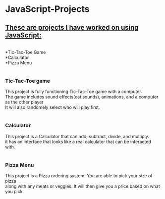 # JavaScript-Projects
<h2><u><b>These are projects I have worked on using JavaScript:</b></u></h2><br>
   *Tic-Tac-Toe Game<br>
   *Calculator<br>
   *Pizza Menu<br>
  <br>
  <h3>Tic-Tac-Toe game</h3>
  This project is fully functioning Tic-Tac-Toe game with a computer.<br>
  The game includes sound effects(cat sounds), animations, and a computer as the other player<br>
  It will also randomely select who will play first.<br>
  <br>
  <h3>Calculator</h3>
  This project is a Calculator that can add, subtract, divide, and multiply.<br>
  it has an interface that looks like a real calculator that can be interacted with.<br>
  <br>
  <h3>Pizza Menu</h3>
  This project is a Pizza ordering system. You are able to pick your size of pizza<br>
  along with any meats or veggies. It will then give you a price based on what you pick.<br>
  
